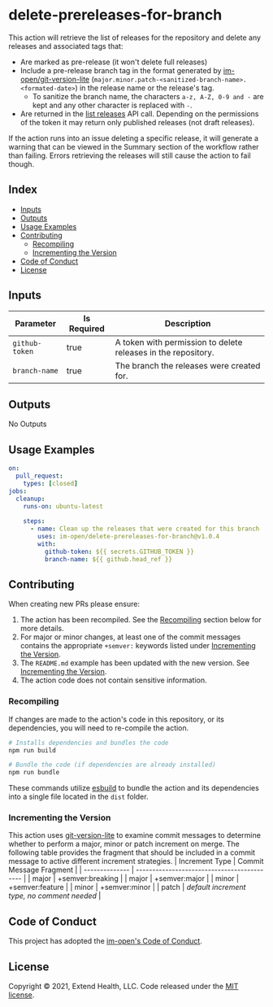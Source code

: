 # delete-prereleases-for-branch

This action will retrieve the list of releases for the repository and delete any releases and associated tags that:
- Are marked as pre-release (it won't delete full releases)
- Include a pre-release branch tag in the format generated by [im-open/git-version-lite] (`major.minor.patch-<sanitized-branch-name>.<formated-date>`) in the release name or the release's tag.  
  - To sanitize the branch name, the characters `a-z, A-Z, 0-9 and -` are kept and any other character is replaced with `-`.  
- Are returned in the [list releases] API call. Depending on the permissions of the token it may return only published releases (not draft releases).

If the action runs into an issue deleting a specific release, it will generate a warning that can be viewed in the Summary section of the workflow rather than failing.  Errors retrieving the releases will still cause the action to fail though.

## Index

- [Inputs](#inputs)
- [Outputs](#outputs)
- [Usage Examples](#usage-examples)
- [Contributing](#contributing)
  - [Recompiling](#recompiling)
  - [Incrementing the Version](#incrementing-the-version)
- [Code of Conduct](#code-of-conduct)
- [License](#license)
  
## Inputs
| Parameter      | Is Required | Description                                                   |
| -------------- | ----------- | ------------------------------------------------------------- |
| `github-token` | true        | A token with permission to delete releases in the repository. |
| `branch-name`  | true        | The branch the releases were created for.                     |

## Outputs
No Outputs

## Usage Examples

```yml
on:
  pull_request:
    types: [closed]
jobs:
  cleanup:
    runs-on: ubuntu-latest
    
    steps:
      - name: Clean up the releases that were created for this branch
        uses: im-open/delete-prereleases-for-branch@v1.0.4
        with:
          github-token: ${{ secrets.GITHUB_TOKEN }}
          branch-name: ${{ github.head_ref }}
```

## Contributing

When creating new PRs please ensure:
1. The action has been recompiled.  See the [Recompiling](#recompiling) section below for more details.
2. For major or minor changes, at least one of the commit messages contains the appropriate `+semver:` keywords listed under [Incrementing the Version](#incrementing-the-version).
3. The `README.md` example has been updated with the new version.  See [Incrementing the Version](#incrementing-the-version).
4. The action code does not contain sensitive information.

### Recompiling

If changes are made to the action's code in this repository, or its dependencies, you will need to re-compile the action.

```sh
# Installs dependencies and bundles the code
npm run build

# Bundle the code (if dependencies are already installed)
npm run bundle
```

These commands utilize [esbuild](https://esbuild.github.io/getting-started/#bundling-for-node) to bundle the action and
its dependencies into a single file located in the `dist` folder.

### Incrementing the Version

This action uses [git-version-lite] to examine commit messages to determine whether to perform a major, minor or patch increment on merge.  The following table provides the fragment that should be included in a commit message to active different increment strategies.
| Increment Type | Commit Message Fragment                     |
| -------------- | ------------------------------------------- |
| major          | +semver:breaking                            |
| major          | +semver:major                               |
| minor          | +semver:feature                             |
| minor          | +semver:minor                               |
| patch          | *default increment type, no comment needed* |

## Code of Conduct

This project has adopted the [im-open's Code of Conduct](https://github.com/im-open/.github/blob/master/CODE_OF_CONDUCT.md).

## License

Copyright &copy; 2021, Extend Health, LLC. Code released under the [MIT license](LICENSE).

[git-version-lite]: https://github.com/im-open/git-version-lite
[im-open/git-version-lite]: https://github.com/im-open/git-version-lite
[list releases]: https://docs.github.com/en/rest/reference/repos#list-releases